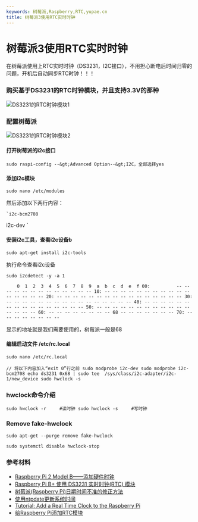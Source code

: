 ```yaml
---
keywords: 树莓派,Raspberry,RTC,yupae.cn
title: 树莓派3使用RTC实时时钟
---
```


# 树莓派3使用RTC实时时钟      

在树莓派使用上RTC实时时钟（DS3231，I2C接口），不用担心断电后时间归零的问题，开机后自动同步RTC时钟！！！

### 购买基于DS3231的RTC时钟模块，并且支持3.3V的那种

![DS3231的RTC时钟模块1](http://www.yupae.net/images/raspberry-pi-real-time-clock-rtc-ds3231-1.jpg)

### 配置树莓派

![DS3231的RTC时钟模块2](http://www.yupae.net/images/raspberry-pi-real-time-clock-rtc-ds3231-2.jpg)

#### 打开树莓派的i2c接口

`
sudo raspi-config --&gt;Advanced Option--&gt;I2C，全部选择yes
`

#### 添加i2c模块

`
sudo nano /etc/modules
`

然后添加以下两行内容：

    `i2c-bcm2708
i2c-dev
`


#### 安装i2c工具，查看i2c设备b

`
sudo apt-get install i2c-tools
`

执行命令查看i2c设备

`
sudo i2cdetect -y -a 1
`


`     0  1  2  3  4  5  6  7  8  9  a  b  c  d  e  f
00:          -- -- -- -- -- -- -- -- -- -- -- -- --
10: -- -- -- -- -- -- -- -- -- -- -- -- -- -- -- --
20: -- -- -- -- -- -- -- -- -- -- -- -- -- -- -- --
30: -- -- -- -- -- -- -- -- -- -- -- -- -- -- -- --
40: -- -- -- -- -- -- -- -- -- -- -- -- -- -- -- --
50: -- -- -- -- -- -- -- -- -- -- -- -- -- -- -- --
60: -- -- -- -- -- -- -- -- 68 -- -- -- -- -- -- --
70: -- -- -- -- -- -- -- --
`


显示的地址就是我们需要使用的，树莓派一般是68

#### 编辑启动文件 /etc/rc.local

`
sudo nano /etc/rc.local
`


`// 将以下内容加入“exit 0”行之前
sudo modprobe i2c-dev
sudo modprobe i2c-bcm2708
echo ds3231 0x68 | sudo tee  /sys/class/i2c-adapter/i2c-1/new_device
sudo hwclock -s
`


### hwclock命令介绍


`sudo hwclock -r     #读时钟
sudo hwclock -s     #写时钟
`

### Remove fake-hwclock

`
sudo apt-get --purge remove fake-hwclock
`

`
sudo systemctl disable hwclock-stop
`

### 参考材料

*   [Raspberry Pi 2 Model B——添加硬件时钟](http://overcosine.tk/2016/01/21/raspberry-pi-2-model-b-8%E6%B7%BB%E5%8A%A0%E7%A1%AC%E4%BB%B6%E6%97%B6%E9%92%9F/)
*   [Raspberry Pi B+ 使用 DS3231 实时时钟(RTC) 模块](http://0oor.com/archives/114)
*   [树莓派(Raspberry Pi)日期时间不准的修正方法](http://www.cnblogs.com/infopi/p/3947652.html)
*   [使用ntpdate更新系统时间](http://blog.csdn.net/suer0101/article/details/7868813)
*   [Tutorial: Add a Real Time Clock to the Raspberry Pi](https://www.raspberrypi.org/forums/viewtopic.php?f=44&amp;t=16218&amp;start=25)
*   [给Raspberry Pi添加RTC模块](https://www.ijser.cn/add-rtc-mode-to-resparrypi/)

    